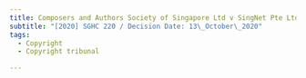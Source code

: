 ```yaml
---
title: Composers and Authors Society of Singapore Ltd v SingNet Pte Ltd
subtitle: "[2020] SGHC 220 / Decision Date: 13\_October\_2020"
tags:
  - Copyright
  - Copyright tribunal

---
```

